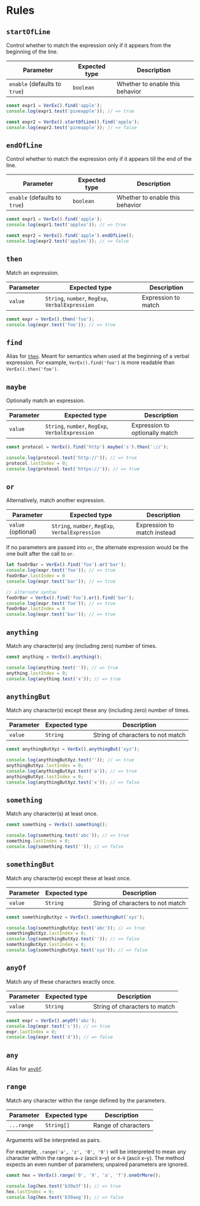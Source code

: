 # Rules

## `startOfLine`

Control whether to match the expression only if it appears from the beginning of the line.

Parameter | Expected type | Description
----------|---------------|------------
`enable` (defaults to `true`)  | `boolean` | Whether to enable this behavior

```js
const expr1 = VerEx().find('apple');
console.log(expr1.test('pineapple')); // => true

const expr2 = VerEx().startOfLine().find('apple');
console.log(expr2.test('pineapple')); // => false
```

## `endOfLine`

Control whether to match the expression only if it appears till the end of the line.

Parameter | Expected type | Description
----------|---------------|------------
`enable` (defaults to `true`)  | `boolean` | Whether to enable this behavior

```js
const expr1 = VerEx().find('apple');
console.log(expr1.test('apples')); // => true

const expr2 = VerEx().find('apple').endOfLine();
console.log(expr2.test('apples')); // => false
```

## `then`

Match an expression.

Parameter | Expected type | Description
----------|---------------|------------
`value`   | `String`, `number`, `RegExp`, `VerbalExpression` | Expression to match

```js
const expr = VerEx().then('foo');
console.log(expr.test('foo')); // => true
```

## `find`

Alias for [`then`](#then). Meant for semantics when used at the beginning of a verbal expression. For example, `VerEx().find('foo')` is more readable than `VerEx().then('foo')`.

## `maybe`

Optionally match an expression.

Parameter | Expected type | Description
----------|---------------|------------
`value`   | `String`, `number`, `RegExp`, `VerbalExpression` | Expression to optionally match

```js
const protocol = VerEx().find('http').maybe('s').then('://');

console.log(protocol.test('http://')); // => true
protocol.lastIndex = 0;
console.log(protocol.test('https://')); // => true
```

## `or`

Alternatively, match another expression.

Parameter | Expected type | Description
----------|---------------|------------
`value` (optional)  | `String`, `number`, `RegExp`, `VerbalExpression` | Expression to match instead

If no parameters are passed into `or`, the alternate expression would be the one built after the call to `or`.

```js
let fooOrBar = VerEx().find('foo').or('bar');
console.log(expr.test('foo')); // => true
fooOrBar.lastIndex = 0
console.log(expr.test('bar')); // => true

// alternate syntax
fooOrBar = VerEx().find('foo').or().find('bar');
console.log(expr.test('foo')); // => true
fooOrBar.lastIndex = 0
console.log(expr.test('bar')); // => true
```

## `anything`

Match any character(s) any (including zero) number of times.

```js
const anything = VerEx().anything();

console.log(anything.test('')); // => true
anything.lastIndex = 0;
console.log(anything.test('x')); // => true
```

## `anythingBut`

Match any character(s) except these any (including zero) number of times.

Parameter | Expected type      | Description
----------|--------------------|----------------------------------
`value`   | `String`           | String of characters to not match

```js
const anythingButXyz = VerEx().anythingBut('xyz');

console.log(anythingButXyz.test('')); // => true
anythingButXyz.lastIndex = 0;
console.log(anythingButXyz.test('a')); // => true
anythingButXyz.lastIndex = 0;
console.log(anythingButXyz.test('x')); // => false
```

## `something`

Match any character(s) at least once.

```js
const something = VerEx().something();

console.log(something.test('abc')); // => true
something.lastIndex = 0;
console.log(something.test('')); // => false
```

## `somethingBut`

Match any character(s) except these at least once.

Parameter | Expected type | Description
----------|---------------|----------------------------------
`value`   | `String`      | String of characters to not match

```js
const somethingButXyz = VerEx().somethingBut('xyz');

console.log(somethingButXyz.test('abc')); // => true
somethingButXyz.lastIndex = 0;
console.log(somethingButXyz.test('')); // => false
somethingButXyz.lastIndex = 0;
console.log(somethingButXyz.test('xyz')); // => false
```

## `anyOf`

Match any of these characters exactly once.

Parameter | Expected type | Description
----------|---------------|------------------------------
`value`   | `String`      | String of characters to match

```js
const expr = VerEx().anyOf('abc');
console.log(expr.test('c')); // => true
expr.lastIndex = 0;
console.log(expr.test('d')); // => false
```

## `any`

Alias for [`anyOf`](#anyof).

## `range`

Match any character within the range defined by the parameters.

Parameter  | Expected type | Description
-----------|---------------|--------------------
`...range` | `String[]`    | Range of characters

Arguments will be interpreted as pairs.

For example, `.range('a', 'z', '0', '9')` will be interpreted to mean any character within the ranges `a–z` (ascii x–y) or `0–9` (ascii x–y). The method expects an even number of parameters; unpaired parameters are ignored.

```js
const hex = VerEx().range('0', '9', 'a', 'f').oneOrMore();

console.log(hex.test('b39a3f')); // => true
hex.lastIndex = 0;
console.log(hex.test('b39aeg')); // => false
```
